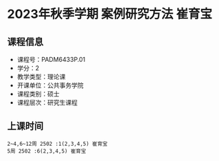 # 2023年秋季学期 案例研究方法 崔育宝






## 课程信息

- 课程号：PADM6433P.01
- 学分：2
- 教学类型：理论课
- 开课单位：公共事务学院
- 课程类别：硕士
- 课程层次：研究生课程

## 上课时间

```
2~4,6~12周 2502 :1(2,3,4,5) 崔育宝
5周 2502 :6(2,3,4,5) 崔育宝
```

